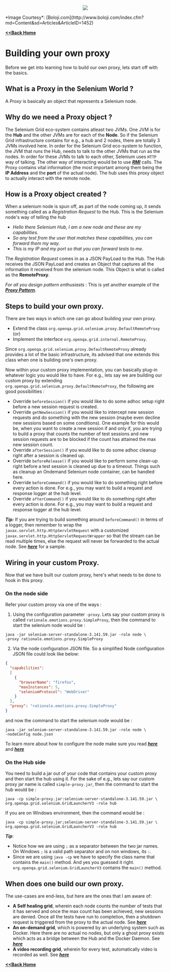 <p align="center"> 
<img src='./images/banner.jpg'>
</p>
*Image Courtesy*: [Boloji.com](http://www.boloji.com/index.cfm?md=Content&sd=Articles&ArticleID=1452)

[**<<Back Home**](./README.md)

# Building your own proxy

Before we get into learning how to build our own proxy, lets start off with the basics. 

## What is a Proxy in the Selenium World ?

A *Proxy* is basically an object that represents a Selenium node. 

## Why do we need a Proxy object ?

The Selenium Grid eco-system contains atleast two JVMs. One JVM is for the **Hub** and the other JVMs are for each of the **Node**. So if the Selenium Grid infrastructure contains for e.g., a hub and 2 nodes, there are totally 3 JVMs involved here. In order for the Selenium Grid eco-system to function, the JVM that runs the Hub, needs to talk to the other JVMs that run as the nodes. In order for these JVMs to talk to each other, Selenium uses `HTTP` way of talking. The other way of interacting would be to use [**_RMI_**](https://en.wikibooks.org/wiki/Java_Programming/Remote_Method_Invocation) calls. The Proxy contains vital information (the most important among them being the **IP Address** and the **port** of the actual node). The hub uses this proxy object to actually interact with the remote node.

## How is a Proxy object created ?

When a selenium node is spun off, as part of the node coming up, it sends something called as a *Registration Request* to the Hub. This is the Selenium node's way of telling the hub 

* *Hello there Selenium Hub, I am a new node and these are my capabilities.* 
* *So any test from the user that matches these capabilities, you can forward them my way.*
* *This is my IP and my port so that you can forward tests to me*. 

The *Registration Request* comes in as a JSON PayLoad to the Hub. The Hub receives the JSON PayLoad and creates an Object that captures all the information it received from the selenium node. This Object is what is called as the **RemoteProxy**. 

_For all you design pattern enthusiasts_ : This is yet another example of the [**_Proxy Pattern_**](www.journaldev.com/1572/proxy-design-pattern).

## Steps to build your own proxy.

There are two ways in which one can go about building your own proxy.

* Extend the class `org.openqa.grid.selenium.proxy.DefaultRemoteProxy` (or)
* Implement the interface `org.openqa.grid.internal.RemoteProxy`.

Since `org.openqa.grid.selenium.proxy.DefaultRemoteProxy` already provides a lot of the basic infrastructure, its advised that one extends this class when one is building one's own proxy.

Now within your custom proxy implementation, you can basically plug-in whatever logic you would like to have. For e.g., lets say we are building our custom proxy by extending `org.openqa.grid.selenium.proxy.DefaultRemoteProxy`, the following are good possibilities :

* Override `beforeSession()` if you would like to do some adhoc setup right before a new session request is created.
* Override `getNewSession()` if you would like to intercept new session requests and do something with the new session (maybe even decline new sessions based on some conditions). One example for this would be, when you want to create a new session if and only if, you are trying to build a proxy that counts the number of test sessions and new session requests are to be blocked if the count has attained the max new session count.
* Override `afterSession()` if you would like to do some adhoc cleanup right after a session is cleaned up.
* Override `beforeRelease()` if you would like to perform some clean-up right before a test session is cleaned up due to a timeout. Things such as cleanup an Ondemand Selenium node container, can be handled here.
* Override `beforeCommand()` if you would like to do something right before every action is done. For e.g., you may want to build a request and response logger at the hub level. 
* Override `afterCommand()` if you would like to do something right after every action is done. For e.g., you may want to build a request and response logger at the hub level. 

***Tip:*** If you are trying to build something around `beforeCommand()` in terms of a logger, then remember to wrap the `javax.servlet.http.HttpServletRequest` with a customized `javax.servlet.http.HttpServletRequestWrapper` so that the stream can be read multiple times, else the request will never be forwarded to the actual node. See [**_here_**](https://howtodoinjava.com/servlets/httpservletrequestwrapper-example-read-request-body/) for a sample.

## Wiring in your custom Proxy.

Now that we have built our custom proxy, here's what needs to be done to hook in this proxy.

### On the node side 

Refer your custom proxy via one of the ways : 
1. Using the configuration parameter `-proxy`. Lets say your custom proxy is called `rationale.emotions.proxy.SimpleProxy`, then the command to start the selenium node would be : 

```
java -jar selenium-server-standalone-3.141.59.jar -role node \
-proxy rationale.emotions.proxy.SimpleProxy
```

2. Via the node configuration JSON file. So a simplified Node configuration JSON file could look like below:

```json
{
  "capabilities":
  [
    {
      "browserName": "firefox",
      "maxInstances": 5,
      "seleniumProtocol": "WebDriver"
    }
  ],
  "proxy": "rationale.emotions.proxy.SimpleProxy"
}
```

and now the command to start the selenium node would be :

```
java -jar selenium-server-standalone-3.141.59.jar -role node \
-nodeConfig node.json
```

To learn more about how to configure the node make sure you read [**_here_**](./NODE_CONFIG.md) and [**_here_**](./NODE_CONFIG_JSON.md)

### On the Hub side 
You need to build a jar out of your code that contains your custom proxy and then start the hub using it. For the sake of e.g., lets say our custom proxy jar name is called `simple-proxy.jar`, then the command to start the hub would be :

```
java -cp simple-proxy.jar:selenium-server-standalone-3.141.59.jar \
org.openqa.grid.selenium.GridLauncherV3 -role hub
```

If you are on Windows environment, then the command would be :

```
java -cp simple-proxy.jar;selenium-server-standalone-3.141.59.jar \
org.openqa.grid.selenium.GridLauncherV3 -role hub
```

***Tip***: 

* Notice how we are using `;` as a separator between the two jar names. On Windows `;` is a valid path separator and on non windows, its `:`. 
* Since we are using `java -cp` we have to specify the class name that contains the `main()` method. And yes you guessed it right. `org.openqa.grid.selenium.GridLauncherV3` contains the `main()` method. 

## When does one build our own proxy.

The use-cases are end-less, but here are the ones that I am aware of:

* **A Self healing grid**, wherein each node counts the number of tests that it has served and once the max count has been achieved, new sessions are denied. Once all the tests have run to completion, then a shutdown request is triggered from the proxy to the actual node. See [**_here_**](https://github.com/paypal/SeLion/tree/develop/server/src/main/java/com/paypal/selion/proxy)
* **An on-demand grid**, which is powered by an underlying system such as Docker. Here there are no actual no nodes, but only a ghost proxy exists which acts as a bridge between the Hub and the Docker Daemon. See [**_here_**](https://github.com/RationaleEmotions/just-ask/blob/master/src/main/java/com/rationaleemotions/proxy/GhostProxy.java)
* **A video recording grid**, wherein for every test, automatically video is recorded as well. See [**_here_**](https://github.com/aimmac23/selenium-video-node/tree/master/src/main/java/com/aimmac23/hub/proxy)

[**<<Back Home**](./README.md)
